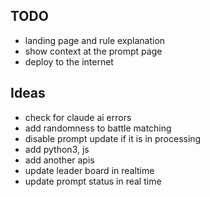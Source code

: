 ## TODO

* landing page and rule explanation
* show context at the prompt page
* deploy to the internet

## Ideas

* check for claude ai errors
* add randomness to battle matching
* disable prompt update if it is in processing
* add python3, js
* add another apis
* update leader board in realtime
* update prompt status in real time